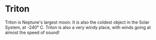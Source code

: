 # Triton

Triton is Neptune's largest moon. It is also the coldest object in the Solar
System, at -240° C. Triton is also a very windy place, with winds going at
almost the speed of sound!
